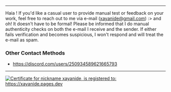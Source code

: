<hr>
Haia ! If you'd like a casual user to provide manual test or feedback on your work, feel free to reach out to me via e-mail (<a href="mailto:xayanide&#64;gmail.com">xayanide@gmail.com</a>) :> and oh! It doesn't have to be formal!
Please be informed that I do manual authenticity checks on both the e-mail I receive and the sender. If either fails verification and becomes suspicious, I won't respond and will treat the e-mail as spam.

### Other Contact Methods

- https://discord.com/users/250934589621665793

<hr />
<a id="mynickname-cert" class="text-center" href="https://mynickname.com/xayanide">
  <img src="https://mynickname.com/forum6t8/xayanide.gif" alt="Certificate for nickname xayanide, is registered to: https://xayanide.pages.dev" />
</a>


